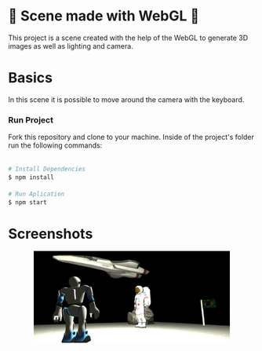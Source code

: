 # :space_invader: Scene made with WebGL :space_invader:

This project is a scene created with the help of the WebGL to generate 3D images as well as lighting and camera.

# Basics
 
In this scene it is possible to move around the camera with the keyboard.

### Run Project

Fork this repository and clone to your machine. Inside of the project's folder run the following commands:

```bash

# Install Dependencies
$ npm install

# Run Aplication
$ npm start
```

# Screenshots
<p align="center">
   <img src="https://github.com/MonicaHillman/scene-cg/blob/master/screenshot_cg.png" alt="Space" width="400"/>   
</p>
